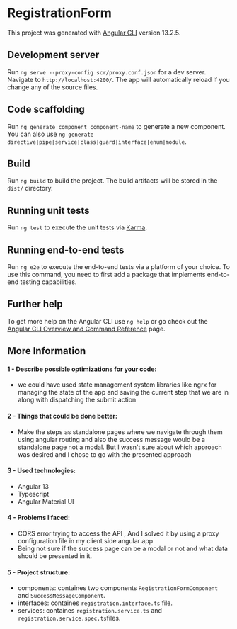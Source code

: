 # RegistrationForm

This project was generated with [Angular CLI](https://github.com/angular/angular-cli) version 13.2.5.

## Development server

Run `ng serve --proxy-config scr/proxy.conf.json` for a dev server. Navigate to `http://localhost:4200/`. The app will automatically reload if you change any of the source files.

## Code scaffolding

Run `ng generate component component-name` to generate a new component. You can also use `ng generate directive|pipe|service|class|guard|interface|enum|module`.

## Build

Run `ng build` to build the project. The build artifacts will be stored in the `dist/` directory.

## Running unit tests

Run `ng test` to execute the unit tests via [Karma](https://karma-runner.github.io).

## Running end-to-end tests

Run `ng e2e` to execute the end-to-end tests via a platform of your choice. To use this command, you need to first add a package that implements end-to-end testing capabilities.

## Further help

To get more help on the Angular CLI use `ng help` or go check out the [Angular CLI Overview and Command Reference](https://angular.io/cli) page.

## More Information

#### 1 - Describe possible optimizations for your code:

- we could have used state management system libraries like ngrx for managing the state of the app and saving the current step that we are in along with dispatching the submit action

#### 2 - Things that could be done better:

- Make the steps as standalone pages where we navigate through them using angular routing and also the success message would be a standalone page not a modal. But I wasn't sure about which approach was desired and I chose to go with the presented approach

#### 3 - Used technologies:

- Angular 13
- Typescript
- Angular Material UI

#### 4 - Problems I faced:

- CORS error trying to access the API , And I solved it by using a proxy configuration file in my client side angular app
- Being not sure if the success page can be a modal or not and what data should be presented in it.

#### 5 - Project structure:

- components: containes two components `RegistrationFormComponent` and `SuccessMessageComponent`.
- interfaces: containes `registration.interface.ts` file.
- services: containes `registration.service.ts`  and `registration.service.spec.ts`files.



